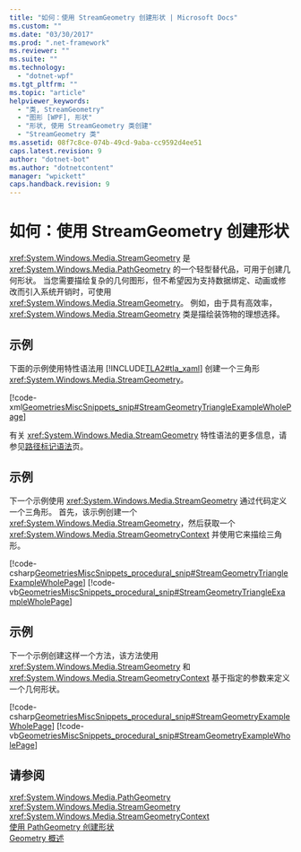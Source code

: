 ```yaml
---
title: "如何：使用 StreamGeometry 创建形状 | Microsoft Docs"
ms.custom: ""
ms.date: "03/30/2017"
ms.prod: ".net-framework"
ms.reviewer: ""
ms.suite: ""
ms.technology: 
  - "dotnet-wpf"
ms.tgt_pltfrm: ""
ms.topic: "article"
helpviewer_keywords: 
  - "类, StreamGeometry"
  - "图形 [WPF], 形状"
  - "形状, 使用 StreamGeometry 类创建"
  - "StreamGeometry 类"
ms.assetid: 08f7c8ce-074b-49cd-9aba-cc9592d4ee51
caps.latest.revision: 9
author: "dotnet-bot"
ms.author: "dotnetcontent"
manager: "wpickett"
caps.handback.revision: 9
---
```

# 如何：使用 StreamGeometry 创建形状
<xref:System.Windows.Media.StreamGeometry> 是 <xref:System.Windows.Media.PathGeometry> 的一个轻型替代品，可用于创建几何形状。  当您需要描绘复杂的几何图形，但不希望因为支持数据绑定、动画或修改而引入系统开销时，可使用 <xref:System.Windows.Media.StreamGeometry>。  例如，由于具有高效率，<xref:System.Windows.Media.StreamGeometry> 类是描绘装饰物的理想选择。  
  
## 示例  
 下面的示例使用特性语法用 [!INCLUDE[TLA2#tla_xaml](../../../../includes/tla2sharptla-xaml-md.md)] 创建一个三角形 <xref:System.Windows.Media.StreamGeometry>。  
  
 [!code-xml[GeometriesMiscSnippets_snip#StreamGeometryTriangleExampleWholePage](../../../../samples/snippets/xaml/VS_Snippets_Wpf/GeometriesMiscSnippets_snip/XAML/StreamGeometryExample.xaml#streamgeometrytriangleexamplewholepage)]  
  
 有关 <xref:System.Windows.Media.StreamGeometry> 特性语法的更多信息，请参见[路径标记语法](../../../../docs/framework/wpf/graphics-multimedia/path-markup-syntax.md)页。  
  
## 示例  
 下一个示例使用 <xref:System.Windows.Media.StreamGeometry> 通过代码定义一个三角形。  首先，该示例创建一个 <xref:System.Windows.Media.StreamGeometry>，然后获取一个 <xref:System.Windows.Media.StreamGeometryContext> 并使用它来描绘三角形。  
  
 [!code-csharp[GeometriesMiscSnippets_procedural_snip#StreamGeometryTriangleExampleWholePage](../../../../samples/snippets/csharp/VS_Snippets_Wpf/GeometriesMiscSnippets_procedural_snip/CSharp/StreamGeometryTriangleExample.cs#streamgeometrytriangleexamplewholepage)]
 [!code-vb[GeometriesMiscSnippets_procedural_snip#StreamGeometryTriangleExampleWholePage](../../../../samples/snippets/visualbasic/VS_Snippets_Wpf/GeometriesMiscSnippets_procedural_snip/visualbasic/streamgeometrytriangleexample.vb#streamgeometrytriangleexamplewholepage)]  
  
## 示例  
 下一个示例创建这样一个方法，该方法使用 <xref:System.Windows.Media.StreamGeometry> 和 <xref:System.Windows.Media.StreamGeometryContext> 基于指定的参数来定义一个几何形状。  
  
 [!code-csharp[GeometriesMiscSnippets_procedural_snip#StreamGeometryExampleWholePage](../../../../samples/snippets/csharp/VS_Snippets_Wpf/GeometriesMiscSnippets_procedural_snip/CSharp/StreamGeometryExample.cs#streamgeometryexamplewholepage)]
 [!code-vb[GeometriesMiscSnippets_procedural_snip#StreamGeometryExampleWholePage](../../../../samples/snippets/visualbasic/VS_Snippets_Wpf/GeometriesMiscSnippets_procedural_snip/visualbasic/streamgeometryexample.vb#streamgeometryexamplewholepage)]  
  
## 请参阅  
 <xref:System.Windows.Media.PathGeometry>   
 <xref:System.Windows.Media.StreamGeometry>   
 <xref:System.Windows.Media.StreamGeometryContext>   
 [使用 PathGeometry 创建形状](../../../../docs/framework/wpf/graphics-multimedia/how-to-create-a-shape-by-using-a-pathgeometry.md)   
 [Geometry 概述](../../../../docs/framework/wpf/graphics-multimedia/geometry-overview.md)